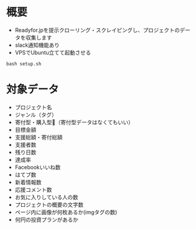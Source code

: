 # 概要

- Readyfor.jpを提示クローリング・スクレイピングし、プロジェクトのデータを収集します
- slack通知機能あり
- VPSでUbuntu立てて起動させる

```
bash setup.sh
```

# 対象データ

- プロジェクト名
- ジャンル（タグ）
- 寄付型・購入型（寄付型データはなくてもいい）
- 目標金額
- 支援総額・寄付総額
- 支援者数
- 残り日数
- 達成率
- Facebookいいね数
- はてブ数
- 新着情報数
- 応援コメント数
- お気に入りしている人の数
- プロジェクトの概要の文字数
- ページ内に画像が何枚あるか(imgタグの数)
- 何円の投資プランがあるか

